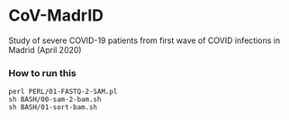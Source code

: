 # CoV-MadrID
Study of severe COVID-19 patients from first wave of COVID infections in Madrid (April 2020)

### How to run this
```
perl PERL/01-FASTQ-2-SAM.pl
sh BASH/00-sam-2-bam.sh
sh BASH/01-sort-bam.sh
```
